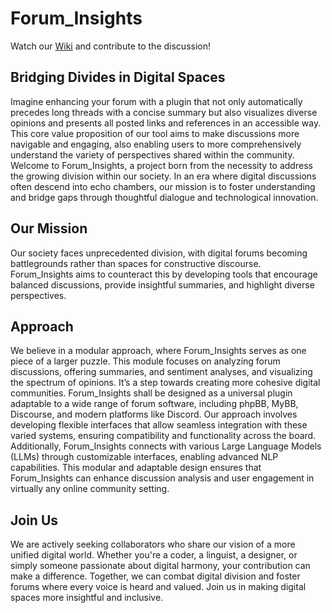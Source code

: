 # Forum_Insights
Watch our [Wiki](https://github.com/Bridge-The-Divide/Forum_Insights/wiki) and contribute to the discussion!
## Bridging Divides in Digital Spaces

Imagine enhancing your forum with a plugin that not only automatically precedes long threads with a concise summary but also visualizes diverse opinions and presents all posted links and references in an accessible way. This core value proposition of our tool aims to make discussions more navigable and engaging, also enabling users to more comprehensively understand the variety of perspectives shared within the community. 
Welcome to Forum_Insights, a project born from the necessity to address the growing division within our society. In an era where digital discussions often descend into echo chambers, our mission is to foster understanding and bridge gaps through thoughtful dialogue and technological innovation.
## Our Mission
Our society faces unprecedented division, with digital forums becoming battlegrounds rather than spaces for constructive discourse. Forum_Insights aims to counteract this by developing tools that encourage balanced discussions, provide insightful summaries, and highlight diverse perspectives.
## Approach
We believe in a modular approach, where Forum_Insights serves as one piece of a larger puzzle. This module focuses on analyzing forum discussions, offering summaries, and sentiment analyses, and visualizing the spectrum of opinions. It’s a step towards creating more cohesive digital communities.
Forum_Insights shall be designed as a universal plugin adaptable to a wide range of forum software, including phpBB, MyBB, Discourse, and modern platforms like Discord. Our approach involves developing flexible interfaces that allow seamless integration with these varied systems, ensuring compatibility and functionality across the board. Additionally, Forum_Insights connects with various Large Language Models (LLMs) through customizable interfaces, enabling advanced NLP capabilities. This modular and adaptable design ensures that Forum_Insights can enhance discussion analysis and user engagement in virtually any online community setting. 
## Join Us
We are actively seeking collaborators who share our vision of a more unified digital world. Whether you're a coder, a linguist, a designer, or simply someone passionate about digital harmony, your contribution can make a difference.
Together, we can combat digital division and foster forums where every voice is heard and valued. Join us in making digital spaces more insightful and inclusive.
